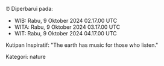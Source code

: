 ⏰ Diperbarui pada:
- WIB: Rabu, 9 Oktober 2024 02.17.00 UTC
- WITA: Rabu, 9 Oktober 2024 03.17.00 UTC
- WIT: Rabu, 9 Oktober 2024 04.17.00 UTC

Kutipan Inspiratif:
"The earth has music for those who listen."


Kategori: nature

